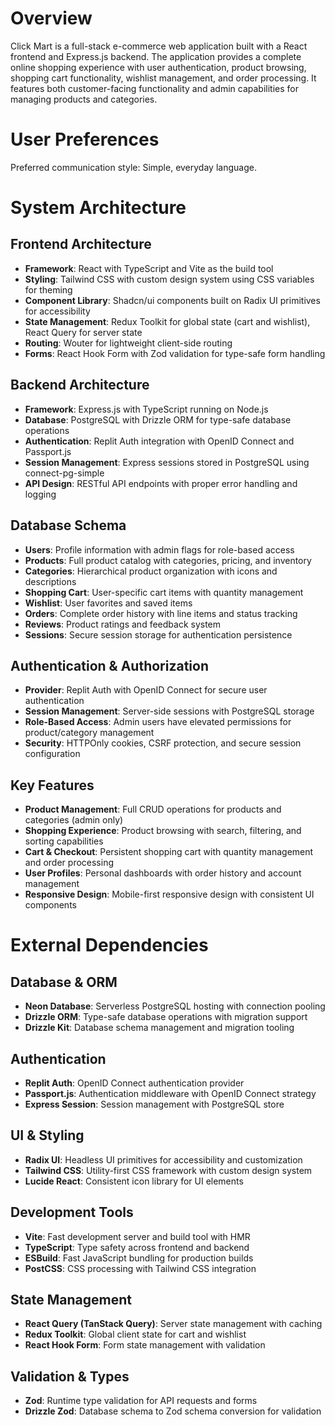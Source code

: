 # Overview

Click Mart is a full-stack e-commerce web application built with a React frontend and Express.js backend. The application provides a complete online shopping experience with user authentication, product browsing, shopping cart functionality, wishlist management, and order processing. It features both customer-facing functionality and admin capabilities for managing products and categories.

# User Preferences

Preferred communication style: Simple, everyday language.

# System Architecture

## Frontend Architecture
- **Framework**: React with TypeScript and Vite as the build tool
- **Styling**: Tailwind CSS with custom design system using CSS variables for theming
- **Component Library**: Shadcn/ui components built on Radix UI primitives for accessibility
- **State Management**: Redux Toolkit for global state (cart and wishlist), React Query for server state
- **Routing**: Wouter for lightweight client-side routing
- **Forms**: React Hook Form with Zod validation for type-safe form handling

## Backend Architecture
- **Framework**: Express.js with TypeScript running on Node.js
- **Database**: PostgreSQL with Drizzle ORM for type-safe database operations
- **Authentication**: Replit Auth integration with OpenID Connect and Passport.js
- **Session Management**: Express sessions stored in PostgreSQL using connect-pg-simple
- **API Design**: RESTful API endpoints with proper error handling and logging

## Database Schema
- **Users**: Profile information with admin flags for role-based access
- **Products**: Full product catalog with categories, pricing, and inventory
- **Categories**: Hierarchical product organization with icons and descriptions
- **Shopping Cart**: User-specific cart items with quantity management
- **Wishlist**: User favorites and saved items
- **Orders**: Complete order history with line items and status tracking
- **Reviews**: Product ratings and feedback system
- **Sessions**: Secure session storage for authentication persistence

## Authentication & Authorization
- **Provider**: Replit Auth with OpenID Connect for secure user authentication
- **Session Management**: Server-side sessions with PostgreSQL storage
- **Role-Based Access**: Admin users have elevated permissions for product/category management
- **Security**: HTTPOnly cookies, CSRF protection, and secure session configuration

## Key Features
- **Product Management**: Full CRUD operations for products and categories (admin only)
- **Shopping Experience**: Product browsing with search, filtering, and sorting capabilities
- **Cart & Checkout**: Persistent shopping cart with quantity management and order processing
- **User Profiles**: Personal dashboards with order history and account management
- **Responsive Design**: Mobile-first responsive design with consistent UI components

# External Dependencies

## Database & ORM
- **Neon Database**: Serverless PostgreSQL hosting with connection pooling
- **Drizzle ORM**: Type-safe database operations with migration support
- **Drizzle Kit**: Database schema management and migration tooling

## Authentication
- **Replit Auth**: OpenID Connect authentication provider
- **Passport.js**: Authentication middleware with OpenID Connect strategy
- **Express Session**: Session management with PostgreSQL store

## UI & Styling
- **Radix UI**: Headless UI primitives for accessibility and customization
- **Tailwind CSS**: Utility-first CSS framework with custom design system
- **Lucide React**: Consistent icon library for UI elements

## Development Tools
- **Vite**: Fast development server and build tool with HMR
- **TypeScript**: Type safety across frontend and backend
- **ESBuild**: Fast JavaScript bundling for production builds
- **PostCSS**: CSS processing with Tailwind CSS integration

## State Management
- **React Query (TanStack Query)**: Server state management with caching
- **Redux Toolkit**: Global client state for cart and wishlist
- **React Hook Form**: Form state management with validation

## Validation & Types
- **Zod**: Runtime type validation for API requests and forms
- **Drizzle Zod**: Database schema to Zod schema conversion for validation
